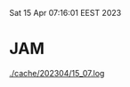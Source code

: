 Sat 15 Apr 07:16:01 EEST 2023
# JAM
<a href='./cache/202304/15_07.log'>./cache/202304/15_07.log</a>
